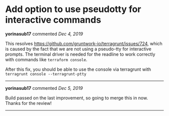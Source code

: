 # Add option to use pseudotty for interactive commands

**yorinasub17** commented *Dec 4, 2019*

This resolves https://github.com/gruntwork-io/terragrunt/issues/724, which is caused by the fact that we are not using a pseudo-tty for interactive prompts. The terminal driver is needed for the readline to work correctly with commands like `terraform console`.

After this fix, you should be able to use the console via terragrunt with `terragrunt console --terragrunt-ptty`
<br />
***


**yorinasub17** commented *Dec 5, 2019*

Build passed on the last improvement, so going to merge this in now. Thanks for the review!
***

